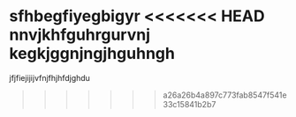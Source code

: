 sfhbegfiyegbigyr
<<<<<<< HEAD
nnvjkhfguhrgurvnj
kegkjggnjngjhguhngh
=======
jfjfiejijijvfnjfhjhfdjghdu
>>>>>>> a26a26b4a897c773fab8547f541e33c15841b2b7
